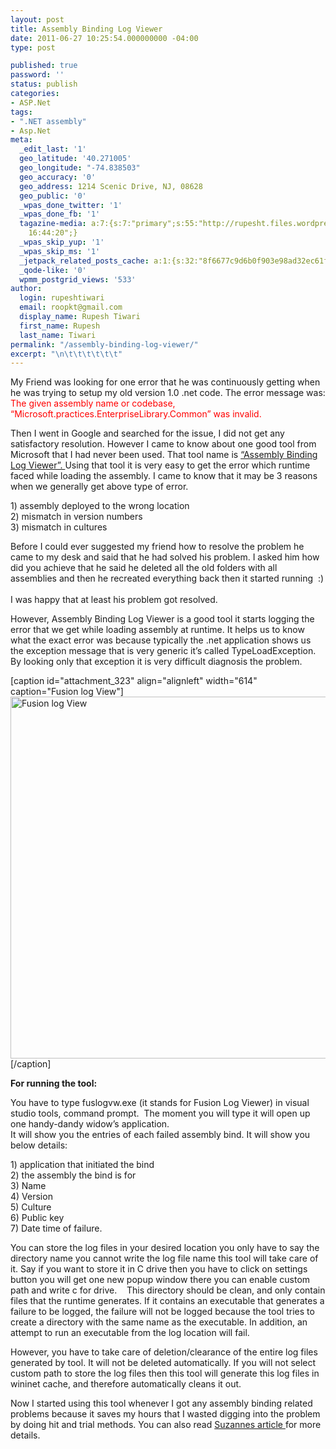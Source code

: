 ```yaml
---
layout: post
title: Assembly Binding Log Viewer
date: 2011-06-27 10:25:54.000000000 -04:00
type: post

published: true
password: ''
status: publish
categories:
- ASP.Net
tags:
- ".NET assembly"
- Asp.Net
meta:
  _edit_last: '1'
  geo_latitude: '40.271005'
  geo_longitude: "-74.838503"
  geo_accuracy: '0'
  geo_address: 1214 Scenic Drive, NJ, 08628
  geo_public: '0'
  _wpas_done_twitter: '1'
  _wpas_done_fb: '1'
  tagazine-media: a:7:{s:7:"primary";s:55:"http://rupesht.files.wordpress.com/2011/06/fuslogvw.png";s:6:"images";a:1:{s:55:"http://rupesht.files.wordpress.com/2011/06/fuslogvw.png";a:6:{s:8:"file_url";s:55:"http://rupesht.files.wordpress.com/2011/06/fuslogvw.png";s:5:"width";s:3:"714";s:6:"height";s:3:"674";s:4:"type";s:5:"image";s:4:"area";s:6:"481236";s:9:"file_path";s:0:"";}}s:6:"videos";a:0:{}s:11:"image_count";s:1:"1";s:6:"author";s:6:"314015";s:7:"blog_id";s:6:"311011";s:9:"mod_stamp";s:19:"2011-06-30
    16:44:20";}
  _wpas_skip_yup: '1'
  _wpas_skip_ms: '1'
  _jetpack_related_posts_cache: a:1:{s:32:"8f6677c9d6b0f903e98ad32ec61f8deb";a:2:{s:7:"expires";i:1611927002;s:7:"payload";a:3:{i:0;a:1:{s:2:"id";i:311;}i:1;a:1:{s:2:"id";i:850;}i:2;a:1:{s:2:"id";i:361;}}}}
  _qode-like: '0'
  wpmm_postgrid_views: '533'
author:
  login: rupeshtiwari
  email: roopkt@gmail.com
  display_name: Rupesh Tiwari
  first_name: Rupesh
  last_name: Tiwari
permalink: "/assembly-binding-log-viewer/"
excerpt: "\n\t\t\t\t\t\t"
---
```

<p>
				My Friend was looking for one error that he was continuously getting when he was trying to setup my old version 1.0 .net code. The error message was:<br />
<span style="color:#ff0000;">The given assembly name or codebase, “Microsoft.practices.EnterpriseLibrary.Common” was invalid.</span></p>
<p>Then I went in Google and searched for the issue, I did not get any satisfactory resolution. However I came to know about one good tool from Microsoft that I had never been used. That tool name is <a title="Assembly Binding Log Viewer" href="http://msdn.microsoft.com/en-us/library/e74a18c4(v=vs.80).aspx" target="_blank" rel="noopener noreferrer">“Assembly Binding Log Viewer”. </a>Using that tool it is very easy to get the error which runtime faced while loading the assembly. I came to know that it may be 3 reasons when we generally get above type of error.</p>
<p>1) assembly deployed to the wrong location<br />
2) mismatch in version numbers<br />
3) mismatch in cultures</p>
<p>Before I could ever suggested my friend how to resolve the problem he came to my desk and said that he had solved his problem. I asked him how did you achieve that he said he deleted all the old folders with all assemblies and then he recreated everything back then it started running  :)  <br />
I was happy that at least his problem got resolved.</p>
<p>However, Assembly Binding Log Viewer is a good tool it starts logging the error that we get while loading assembly at runtime. It helps us to know what the exact error was because typically the .net application shows us the exception message that is very generic it’s called TypeLoadException. By looking only that exception it is very difficult diagnosis the problem.</p>
<p>[caption id="attachment_323" align="alignleft" width="614" caption="Fusion log View"]<a href="http://rupeshtiwari.com/wp-content/uploads/2011/06/fuslogvw.png"><img class="size-full wp-image-323" title="Fusion log View" src="{{ site.baseurl }}/assets/2011/06/fuslogvw.png" alt="Fusion log View" width="614" height="579" /></a>[/caption]</p>
<p><strong>For running the tool:</strong></p>
<p>You have to type fuslogvw.exe (it stands for Fusion Log Viewer) in visual studio tools, command prompt.  The moment you will type it will open up one handy-dandy widow’s application.<br />
It will show you the entries of each failed assembly bind. It will show you below details:</p>
<p>1) application that initiated the bind<br />
2) the assembly the bind is for<br />
3) Name<br />
4) Version<br />
5) Culture<br />
6) Public key<br />
7) Date time of failure.</p>
<p>You can store the log files in your desired location you only have to say the directory name you cannot write the log file name this tool will take care of it. Say if you want to store it in C drive then you have to click on settings button you will get one new popup window there you can enable custom path and write c for drive.    This directory should be clean, and only contain files that the runtime generates. If it contains an executable that generates a failure to be logged, the failure will not be logged because the tool tries to create a directory with the same name as the executable. In addition, an attempt to run an executable from the log location will fail.</p>
<p>However, you have to take care of deletion/clearance of the entire log files generated by tool. It will not be deleted automatically. If you will not select custom path to store the log files then this tool will generate this log files in wininet cache, and therefore automatically cleans it out.</p>
<p>Now I started using this tool whenever I got any assembly binding related problems because it saves my hours that I wasted digging into the problem by doing hit and trial methods. You can also read <a title="Debugging Assembly Loading Failures" href="http://blogs.msdn.com/b/suzcook/archive/2003/05/29/57120.aspx" target="_blank" rel="noopener noreferrer">Suzannes article </a>for more details.		</p>
